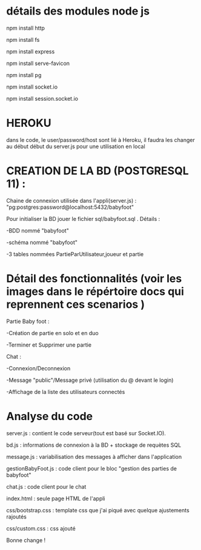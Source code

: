 # détails des modules node js
 
npm install http  

npm install fs 

npm install express 

npm install serve-favicon

npm install pg

npm install socket.io

npm install session.socket.io

# HEROKU

dans le code, le user/password/host sont lié à Heroku, il faudra les changer au début début du server.js pour une utilisation en local

# CREATION DE LA BD (POSTGRESQL 11) :

Chaine de connexion utilisée dans l'appli(server.js) : "pg:postgres:password@localhost:5432/babyfoot"

Pour initialiser la BD jouer le fichier sql/babyfoot.sql . Détails :

-BDD nommé "babyfoot"

-schéma nommé "babyfoot"

-3 tables nommées PartieParUtilisateur,joueur et partie


# Détail des fonctionnalités (voir les images dans le répértoire docs qui reprennent ces scenarios )

Partie Baby foot :

-Création de partie en solo et en duo

-Terminer et Supprimer une partie

Chat :

-Connexion/Deconnexion

-Message "public"/Message privé (utilisation du @ devant le login)

-Affichage de la liste des utilisateurs connectés

# Analyse du code

server.js : contient le code serveur(tout est basé sur Socket.IO). 

bd.js : informations de connexion à la BD + stockage de requètes SQL

message.js : variabilisation des messages à afficher dans l'application

gestionBabyFoot.js : code client pour le bloc "gestion des parties de babyfoot"

chat.js : code client pour le chat

index.html : seule page HTML de l'appli

css/bootstrap.css : template css que j'ai piqué avec quelque ajustements rajoutés

css/custom.css : css ajouté

Bonne change !
